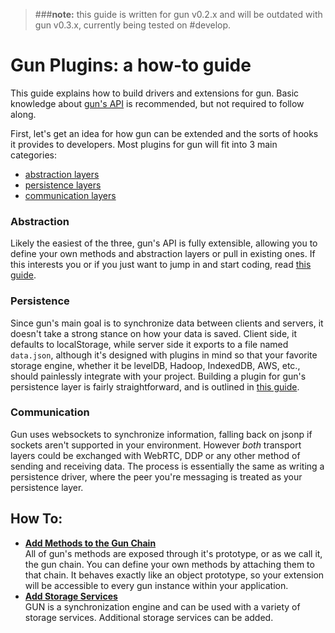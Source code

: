 > ###**note:** this guide is written for gun v0.2.x and will be outdated with gun v0.3.x, currently being tested on #develop.

[abstraction]: Adding-methods-to-the-gun-chain-(v0.2.x)
[persistence]: Adding-persistence-layers-(v0.2.x)
[communication]: Adding-communication-layers-(v0.2.x)

# Gun Plugins: a how-to guide

This guide explains how to build drivers and extensions for gun. Basic knowledge about [gun's API](https://github.com/amark/gun/wiki/JS-API) is recommended, but not required to follow along.

First, let's get an idea for how gun can be extended and the sorts of hooks it provides to developers. Most plugins for gun will fit into 3 main categories:

- [abstraction layers][abstraction]
- [persistence layers][persistence]
- [communication layers](#communication)

### Abstraction

Likely the easiest of the three, gun's API is fully extensible, allowing you to define your own methods and abstraction layers or pull in existing ones. If this interests you or if you just want to jump in and start coding, read [this guide][abstraction].

### Persistence

Since gun's main goal is to synchronize data between clients and servers, it doesn't take a strong stance on how your data is saved. Client side, it defaults to localStorage, while server side it exports to a file named `data.json`, although it's designed with plugins in mind so that your favorite storage engine, whether it be levelDB, Hadoop, IndexedDB, AWS, etc., should painlessly integrate with your project. Building a plugin for gun's persistence layer is fairly straightforward, and is outlined in [this guide][persistence].

### Communication

Gun uses websockets to synchronize information, falling back on jsonp if sockets aren't supported in your environment. However *both* transport layers could be exchanged with WebRTC, DDP or any other method of sending and receiving data. The process is essentially the same as writing a persistence driver, where the peer you're messaging is treated as your persistence layer.


## How To:
 - **[Add Methods to the Gun Chain](Adding-Methods-to-the-Gun-Chain)**  
   All of gun's methods are exposed through it's prototype, or as we call it, the gun chain. You can define your own methods by attaching them to that chain. It behaves exactly like an object prototype, so your extension will be accessible to every gun instance within your application.
 - **[Add Storage Services](Adding-Storage-Services)**  
   GUN is a synchronization engine and can be used with a variety of storage services.  Additional storage services can be  added.